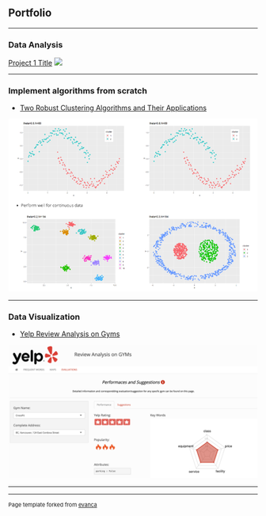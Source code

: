 ## Portfolio

---

### Data Analysis

[Project 1 Title](/mdfiles/BIRCH.html)
<img src="images/dummy_thumbnail.jpg?raw=true"/>

---


### Implement algorithms from scratch

- [Two Robust Clustering Algorithms and Their Applications](/pdf/BIRCH.md)
<img src="images/6.png?raw=true"/>

---

### Data Visualization
- [Yelp Review Analysis on Gyms](https://sliu736.shinyapps.io/STAT628_module3/)
<img src="images/7.png?raw=true"/>

---




---
<p style="font-size:11px">Page template forked from <a href="https://github.com/evanca/quick-portfolio">evanca</a></p>
<!-- Remove above link if you don't want to attibute -->
